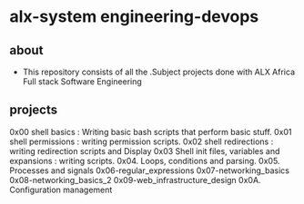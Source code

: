 # alx-system engineering-devops

## about

- This repository consists of all the .Subject projects done with ALX Africa Full stack Software Engineering

## projects

0x00 shell basics : Writing basic bash scripts that perform basic stuff.
0x01 shell permissions : writing permission scripts.
0x02 shell redirections : writing redirection scripts and Display
0x03 Shell init files, variables and expansions : writing scripts.
0x04. Loops, conditions and parsing.
0x05. Processes and signals
0x06-regular_expressions
0x07-networking_basics
0x08-networking_basics_2
0x09-web_infrastructure_design
0x0A. Configuration management
